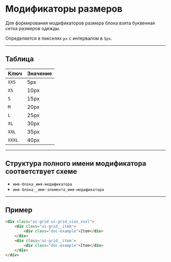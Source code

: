 <!--
docs/base/sizes|1
-->

# Модификаторы размеров

Для формирования модификаторов размера блока взята буквенная сетка размеров одежды.

Определяется в пикселях `px` с интервалом в `5px`.

---

## Таблица

|  Ключ  | Значение |
|--------|----------|
| `XXS`  |   5px    |
| `XS`   |   10px   |
| `S`    |   15px   |
| `M`    |   20px   |
| `L`    |   25px   |
| `XL`   |   30px   |
| `XXL`  |   35px   |
| `XXXL` |   40px   |

---

## Структура полного имени модификатора соответствует схеме

- `имя-блока_имя-модификатора`
- `имя-блока__имя-элемента_имя-модификатора`

---

## Пример

``` html
<div class="ui-grid ui-grid_size_xxxl">
    <div class='ui-grid__item'>
        <div class="doc-example">Item</div>
    </div>
    <div class='ui-grid__item'>
        <div class="doc-example">Item</div>
    </div>
</div>
```
